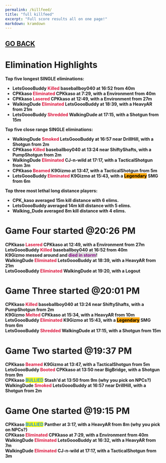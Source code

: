 ```yaml
---
permalink: /killfeed/
title: "full killfeed"
excerpt: "Full score results all on one page!"
markdown: kramdown
---
```

<meta http-equiv="refresh" content="30">

<script>
    var countUpdDate = new Date("Sep 16, 2022 21:15:36").getTime(); // Set the date we're counting down to
    var x = setInterval(function () {
        var timeNow = new Date().getTime(); // Get today's date and time
        var distance = timeNow - countUpdDate; // Find the distance between now and the count down date
        var days = Math.floor(distance / (1000 * 60 * 60 * 24));
        var hours = Math.floor((distance % (1000 * 60 * 60 * 24)) / (1000 * 60 * 60));
        var minutes = Math.floor((distance % (1000 * 60 * 60)) / (1000 * 60));
        var seconds = Math.floor((distance % (1000 * 60)) / 1000);
        var minutesString = minutes.toString();
        var secondsString = seconds.toString();
        if (minutesString.length < 2) {
            minutesString = "0" + minutesString;
        }
        if (secondsString.length < 2) {
            secondsString = "0" + secondsString;
        }
        document.getElementById("countUpTimer").innerHTML = minutesString + ":" + secondsString + " since updt"; // Display the result in the element with id="demo"
        // If the count down is finished, write some text
        if (distance < 0) {
            clearInterval(x);
            document.getElementById("countUpTimer").innerHTML = "EXPIRED";
        }
    }, 1000); // Update the count down every 1000 milliseconds
</script>


<strong><span id="countUpTimer" style="color:red;background-color:white;font-size:add_size"></span><strong>

## [GO BACK](https://www.kaso.gg)     

# Elimination Highlights<br>
Top five <strong>longest</strong> SINGLE eliminations:<br>
* LetsGoooBuddy <strong><span style="color:crimson;background-color:">Killed</span></strong> baseballboy040 at 16:52 from 40m<br>
* CPKkaso <strong><span style="color:crimson;background-color:">Eliminated</span></strong> CPKkaso at 7:29, with a Environment from 40m<br>
* CPKkaso <strong><span style="color:crimson;background-color:">Lasered</span></strong> CPKkaso at 12:49, with a Environment from 27m<br>
* WalkingDude <strong><span style="color:crimson;background-color:">Eliminated</span></strong> LetsGoooBuddy at 18:39, with a HeavyAR from 21m<br>
* LetsGoooBuddy <strong><span style="color:crimson;background-color:">Shredded</span></strong> WalkingDude at 17:15, with a Shotgun from 15m<br>

Top five <strong>close range</strong> SINGLE eliminations:<br>
* WalkingDude <strong><span style="color:crimson;background-color:">Smoked</span></strong> LetsGoooBuddy at 16:57 near <strong>DrillHill</strong>, with a Shotgun from 2m<br>
* CPKkaso <strong><span style="color:crimson;background-color:">Killed</span></strong> baseballboy040 at 13:24 near <strong>ShiftyShafts</strong>, with a PumpShotgun from 2m<br>
* WalkingDude <strong><span style="color:crimson;background-color:">Eliminated</span></strong> CJ-n-wild at 17:17, with a TacticalShotgun from 3m<br>
* CPKkaso <strong><span style="color:crimson;background-color:">Beamed</span></strong> K9Gizmo at 13:47, with a TacticalShotgun from 5m<br>
* LetsGoooBuddy <strong><span style="color:crimson;background-color:">Eliminated</span></strong> K9Gizmo at 15:43, with a <strong><span style="color:black;background-color:orange">Legendary</span></strong> SMG from 6m<br>

Top three most lethal long distance players:<br>
* CPK_kaso averaged 15m kill distance with 6 elims.<br>
* LetsGoooBuddy averaged 14m kill distance with 5 elims.<br>
* Walking_Dude averaged 8m kill distance with 4 elims.<br>

# Game <strong>Four</strong> started @20:26 PM<br>
CPKkaso <strong><span style="color:crimson;background-color:">Lasered</span></strong> CPKkaso at 12:49, with a Environment from 27m<br>
LetsGoooBuddy <strong><span style="color:crimson;background-color:">Killed</span></strong> baseballboy040 at 16:52 from 40m<br>
K9Gizmo messed around and <strong><span style="color:purple;background-color:gainsboro">died in storm</span></strong>!<br>
WalkingDude <strong><span style="color:crimson;background-color:">Eliminated</span></strong> LetsGoooBuddy at 18:39, with a HeavyAR from 21m<br>
LetsGoooBuddy <strong><span style="color:crimson;background-color:">Eliminated</span></strong> WalkingDude at 19:20, with a Logout<br>
# Game <strong>Three</strong> started @20:01 PM<br>
CPKkaso <strong><span style="color:crimson;background-color:">Killed</span></strong> baseballboy040 at 13:24 near <strong>ShiftyShafts</strong>, with a PumpShotgun from 2m<br>
K9Gizmo <strong><span style="color:crimson;background-color:">Melted</span></strong> CPKkaso at 15:34, with a HeavyAR from 10m<br>
LetsGoooBuddy <strong><span style="color:crimson;background-color:">Eliminated</span></strong> K9Gizmo at 15:43, with a <strong><span style="color:black;background-color:orange">Legendary</span></strong> SMG from 6m<br>
LetsGoooBuddy <strong><span style="color:crimson;background-color:">Shredded</span></strong> WalkingDude at 17:15, with a Shotgun from 15m<br>
# Game <strong>Two</strong> started @19:37 PM<br>
CPKkaso <strong><span style="color:crimson;background-color:">Beamed</span></strong> K9Gizmo at 13:47, with a TacticalShotgun from 5m<br>
LetsGoooBuddy <strong><span style="color:crimson;background-color:">Booted</span></strong> CPKkaso at 13:50 near <strong>BigBridge</strong>, with a Shotgun from 9m<br>
CPKkaso <strong><span style="color:dodgerblue;background-color:yellow">BULLIED</span></strong> Stash'd at 13:50 from 9m (why you pick on NPCs?)<br>
WalkingDude <strong><span style="color:crimson;background-color:">Smoked</span></strong> LetsGoooBuddy at 16:57 near <strong>DrillHill</strong>, with a Shotgun from 2m<br>
# Game <strong>One</strong> started @19:15 PM<br>
CPKkaso <strong><span style="color:dodgerblue;background-color:yellow">BULLIED</span></strong> Panther at 3:17, with a HeavyAR from 8m (why you pick on NPCs?)<br>
CPKkaso <strong><span style="color:crimson;background-color:">Eliminated</span></strong> CPKkaso at 7:29, with a Environment from 40m<br>
WalkingDude <strong><span style="color:crimson;background-color:">Eliminated</span></strong> LetsGoooBuddy at 16:32, with a HeavyAR from 7m<br>
WalkingDude <strong><span style="color:crimson;background-color:">Eliminated</span></strong> CJ-n-wild at 17:17, with a TacticalShotgun from 3m<br>
<!--CREATED BY CODE-->
<!--9/16/2022 9:15:36 PM-->
